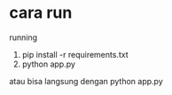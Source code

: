 # cara run
running 
1. pip install -r requirements.txt
2. python app.py

atau bisa langsung dengan python app.py